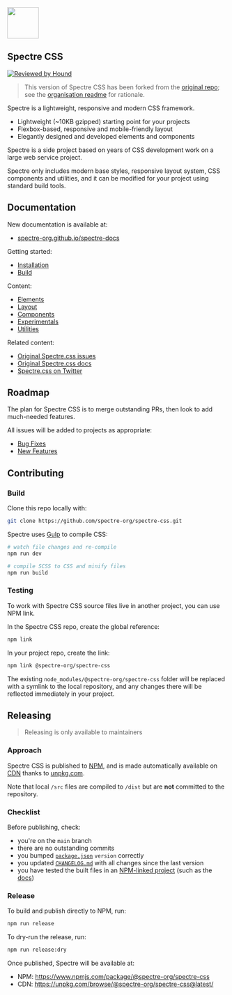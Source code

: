 <a href="https://spectre-org.github.io/spectre-css">
  <img src="https://spectre-org.github.io/spectre-docs/img/spectre-logo.svg" width="72" height="72">
</a>

## Spectre CSS

[![Reviewed by Hound](https://img.shields.io/badge/Reviewed_by-Hound-8E64B0.svg)](https://houndci.com)

> This version of Spectre CSS has been forked from the [original repo](https://github.com/picturepan2/spectre); see the [organisation readme](https://github.com/spectre-org) for rationale.

Spectre is a lightweight, responsive and modern CSS framework.

- Lightweight (~10KB gzipped) starting point for your projects
- Flexbox-based, responsive and mobile-friendly layout
- Elegantly designed and developed elements and components

Spectre is a side project based on years of CSS development work on a large web service project.

Spectre only includes modern base styles, responsive layout system, CSS components and utilities, and it can be modified for your project using standard build tools.

## Documentation

New documentation is available at:

- [spectre-org.github.io/spectre-docs](https://spectre-org.github.io/spectre-docs)

Getting started:

- [Installation](https://spectre-org.github.io/spectre-docs/docs/get-started/installation.html)
- [Build](https://spectre-org.github.io/spectre-docs/docs/get-started/build.html)

Content:

- [Elements](https://spectre-org.github.io/spectre-docs/docs/elements/index.html)
- [Layout](https://spectre-org.github.io/spectre-docs/docs/layout/index.html)
- [Components](https://spectre-org.github.io/spectre-docs/docs/components/index.html)
- [Experimentals](https://spectre-org.github.io/spectre-docs/docs/experimentals/index.html)
- [Utilities](https://spectre-org.github.io/spectre-docs/docs/utilities/index.html)

Related content:

- [Original Spectre.css issues](https://github.com/picturepan2/spectre/issues)
- [Original Spectre.css docs](https://picturepan2.github.io/spectre/)
- [Spectre.css on Twitter](https://twitter.com/spectrecss)

## Roadmap

The plan for Spectre CSS is to merge outstanding PRs, then look to add much-needed features.

All issues will be added to projects as appropriate:

- [Bug Fixes](https://github.com/orgs/spectre-org/projects/1)
- [New Features](https://github.com/orgs/spectre-org/projects/2)

## Contributing

### Build

Clone this repo locally with:

```bash
git clone https://github.com/spectre-org/spectre-css.git
```

Spectre uses [Gulp](http://gulpjs.com/) to compile CSS:

```bash
# watch file changes and re-compile
npm run dev    

# compile SCSS to CSS and minify files
npm run build
```

### Testing

To work with Spectre CSS source files live in another project, you can use NPM link.

In the Spectre CSS repo, create the global reference:

```bash
npm link
```

In your project repo, create the link:

```bash
npm link @spectre-org/spectre-css
```

The existing `node_modules/@spectre-org/spectre-css` folder will be replaced with a symlink to the local repository, and any changes there will be reflected immediately in your project.

## Releasing

> Releasing is only available to maintainers

### Approach

Spectre CSS is published to [NPM](https://www.npmjs.com/package/@spectre-org/spectre-css), and is made automatically available on [CDN](https://unpkg.com/@spectre-org/spectre-css/) thanks to [unpkg.com](https://unpkg.com/).

Note that local `/src` files are compiled to `/dist` but are **not** committed to the repository.

### Checklist

Before publishing, check:

- you're on the `main` branch
- there are no outstanding commits
- you bumped [`package.json`](./package.json) `version` correctly
- you updated [`CHANGELOG.md`](./CHANGELOG.md) with all changes since the last version
- you have tested the built files in an [NPM-linked project](#testing) (such as the [docs](https://github.com/spectre-org/spectre-docs))

### Release

To build and publish directly to NPM, run:

```bash
npm run release
```

To dry-run the release, run:

```bash
npm run release:dry
```

Once published, Spectre will be available at:

- NPM: https://www.npmjs.com/package/@spectre-org/spectre-css
- CDN: https://unpkg.com/browse/@spectre-org/spectre-css@latest/
